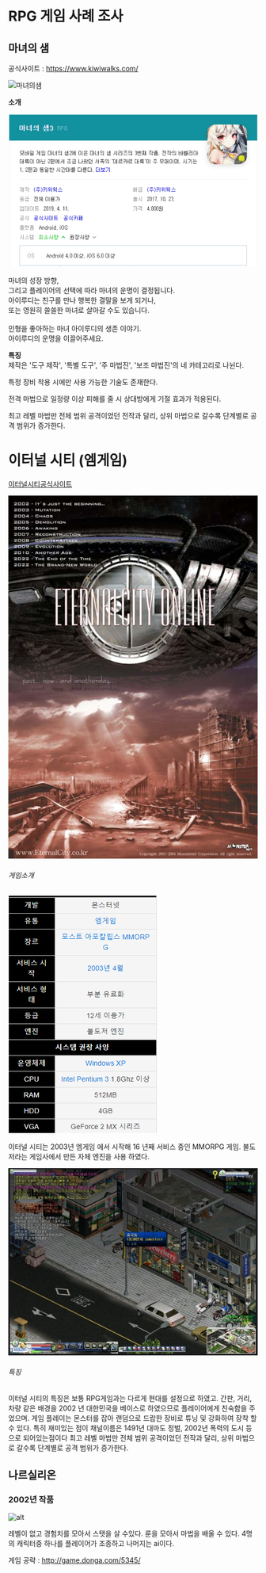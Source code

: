 # RPG 게임 사례 조사

## 마녀의 샘

공식사이트 : https://www.kiwiwalks.com/ <br>

![마녀의샘](https://lh3.googleusercontent.com/InQRX4iElwZ4Dbb1dxDmKMqvxZqRpmU0iIIW009l5u7SZIcjGLh_iaMHjCK6TLEjp083=w1920-h969-rw "마녀의샘 이미지 입니다.")
<br>

**소개** <br>

![소개이미지](./Pictures/Spring3.PNG)

마녀의 성장 방향, <br>
그리고 플레이어의 선택에 따라 마녀의 운명이 결정됩니다. <br>
아이루디는 친구를 만나 행복한 결말을 보게 되거나, <br>
또는 영원히 쓸쓸한 마녀로 살아갈 수도 있습니다. <br>
<br>
인형을 좋아하는 마녀 아이루디의 생존 이야기. <br>
아이루디의 운명을 이끌어주세요. <br>

**특징**
<br>
제작은 '도구 제작', '특별 도구', '주 마법진', '보조 마법진'의 네 카테고리로 나뉜다. <br>

특정 장비 착용 시에만 사용 가능한 기술도 존재한다. <br>

전격 마법으로 일정량 이상 피해를 줄 시 상대방에게 기절 효과가 적용된다. <br>

최고 레벨 마법만 전체 범위 공격이었던 전작과 달리, 상위 마법으로 갈수록 단계별로 공격 범위가 증가한다.

# 이터널 시티 (엠게임)

[이터널시티공식사이트](http://eternalcity.mgame.com/)

![Alt text](./Pictures/city1.jpg)
###### 게임소개
![Alt text](./Pictures/city2.PNG)

이터널 시티는 2003년 엠게임 에서 시작해  16 년째 서비스 중인 MMORPG 게임.  불도저라는 게임사에서 만든 자체 엔진을 사용 하였다.

![Alt text](./Pictures/city3.PNG)
###### 특징
이터널 시티의 특징은 보통 RPG게임과는 다르게 현대를 설정으로 하였고.  간판, 거리, 차량 같은 배경을 2002 년 대한민국을 베이스로 하였으므로 플레이어에게 친숙함을 주었으며. 게임 플레이는 몬스터를 잡아 랜덤으로 드랍한 장비로 튜닝 및 강화하여 장착 할 수 있다. 특히 재미있는 점이 채널이름은 1491년 대마도 정벌, 2002년 폭력의 도시 등으로 되어있는점이다
최고 레벨 마법만 전체 범위 공격이었던 전작과 달리, 상위 마법으로 갈수록 단계별로 공격 범위가 증가한다. <br>

## 나르실리온

### 2002년 작품
 
 
 ![alt](http://file.gamedonga.co.kr/files/images/analysis_images_n/narsillion/narsillion_control01.jpg "나르실리온")
 

레벨이 없고 경험치를 모아서 스탯을 살 수있다.
룬을 모아서 마법을 배울 수 있다.
4명의 캐릭터중 하나를 플레이어가 조종하고 나머지는 ai이다.

게임 공략 : http://game.donga.com/5345/
 
